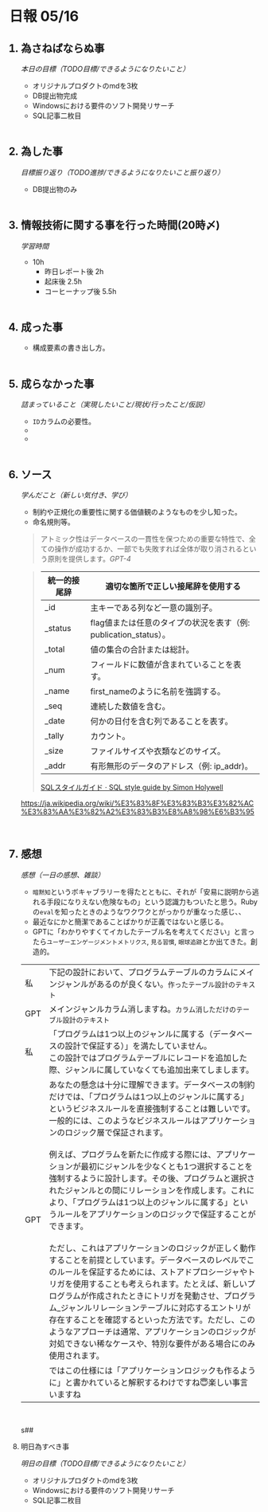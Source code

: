 # 日報 05/16


<ol>

## <li>為さねばならぬ事</li>

*本日の目標（TODO目標/できるようになりたいこと）*

  - オリジナルプロダクトのmdを3枚
  - DB提出物完成
  - Windowsにおける要件のソフト開発リサーチ
  - SQL記事二枚目

<br>

## <li>為した事</li>

*目標振り返り（TODO進捗/できるようになりたいこと振り返り）*

  - DB提出物のみ

<br>


## <li>情報技術に関する事を行った時間(20時〆)</li>

*学習時間*

  - 10h
    - 昨日レポート後 2h
    - 起床後 2.5h
    - コーヒーナップ後 5.5h

<br>


## <li>成った事</li>

  - 構成要素の書き出し方。

<br>


## <li>成らなかった事</li>

*詰まっていること（実現したいこと/現状/行ったこと/仮説）*

  - `ID`カラムの必要性。
  - 
  - 

<br>


## <li>ソース</li>

*学んだこと（新しい気付き、学び）*

  - 制約や正規化の重要性に関する価値観のようなものを少し知った。
  - 命名規則等。

  >アトミック性はデータベースの一貫性を保つための重要な特性で、全ての操作が成功するか、一部でも失敗すれば全体が取り消されるという原則を提供します。*GPT-4*

>|統一的接尾辞|適切な箇所で正しい接尾辞を使用する|
>|-|-|
>| _id | 主キーである列など一意の識別子。 |
>| _status | flag値または任意のタイプの状況を表す（例: publication_status）。 |
>| _total | 値の集合の合計または総計。 |
>| _num | フィールドに数値が含まれていることを表す。 |
>| _name | first_nameのように名前を強調する。 |
>| _seq | 連続した数値を含む。 |
>| _date | 何かの日付を含む列であることを表す。 |
>| _tally | カウント。 |
>| _size | ファイルサイズや衣類などのサイズ。 |
>| _addr | 有形無形のデータのアドレス（例: ip_addr)。 |
>
>[SQLスタイルガイド · SQL style guide by Simon Holywell](https://www.sqlstyle.guide/ja/)

https://ja.wikipedia.org/wiki/%E3%83%8F%E3%83%B3%E3%82%AC%E3%83%AA%E3%82%A2%E3%83%B3%E8%A8%98%E6%B3%95

<br>


## <li>感想</li>

*感想（一日の感想、雑談）*

  - `暗黙知`というボキャブラリーを得たとともに、それが「安易に説明から逃れる手段になりえない危険なもの」という認識力もついたと思う。Rubyの`eval`を知ったときのようなワクワクとがっかりが重なった感じ、、
  - 最近なにかと簡潔であることばかりが正義ではないと感じる。
  - GPTに「わかりやすくてイカしたテーブル名を考えてください」と言ったら`ユーザーエンゲージメントメトリクス`, `見る習慣`, `眼球追跡`とか出てきた。創造的。

  |||
  |-|-|
  | 私  | 下記の設計において、プログラムテーブルのカラムにメインジャンルがあるのが良くない。`作ったテーブル設計のテキスト` |
  | GPT | メインジャンルカラム消しますね。`カラム消しただけのテーブル設計のテキスト` |
  | 私  | 「プログラムは1つ以上のジャンルに属する（データベースの設計で保証する）」を満たしていません。<br>この設計ではプログラムテーブルにレコードを追加した際、ジャンルに属していなくても追加出来てしまします。 |
  | GPT | あなたの懸念は十分に理解できます。データベースの制約だけでは、「プログラムは1つ以上のジャンルに属する」というビジネスルールを直接強制することは難しいです。一般的には、このようなビジネスルールはアプリケーションのロジック層で保証されます。<br><br>例えば、プログラムを新たに作成する際には、アプリケーションが最初にジャンルを少なくとも1つ選択することを強制するように設計します。その後、プログラムと選択されたジャンルとの間にリレーションを作成します。これにより、「プログラムは1つ以上のジャンルに属する」というルールをアプリケーションのロジックで保証することができます。<br><br>ただし、これはアプリケーションのロジックが正しく動作することを前提としています。データベースのレベルでこのルールを保証するためには、ストアドプロシージャやトリガを使用することも考えられます。たとえば、新しいプログラムが作成されたときにトリガを発動させ、プログラム_ジャンルリレーションテーブルに対応するエントリが存在することを確認するといった方法です。ただし、このようなアプローチは通常、アプリケーションのロジックが対処できない稀なケースや、特別な要件がある場合にのみ使用されます。 |
  |  | ではこの仕様には「アプリケーションロジックも作るように」と書かれていると解釈するわけですね😇楽しい事言いますね |



<br>


s## <li>明日為すべき事</li>

*明日の目標（TODO目標/できるようになりたいこと）*

  - オリジナルプロダクトのmdを3枚
  - Windowsにおける要件のソフト開発リサーチ
  - SQL記事二枚目

<!-- end -->

<br>

</ol>
